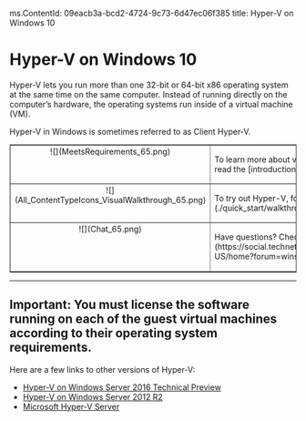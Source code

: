 ms.ContentId: 09eacb3a-bcd2-4724-9c73-6d47ec06f385
title: Hyper-V on Windows 10


# Hyper-V on Windows 10 

Hyper-V lets you run more than one 32-bit or 64-bit x86 operating system at the same time on the same computer. Instead of running directly on the computer’s hardware, the operating systems run inside of a virtual machine (VM).


Hyper-V in Windows is sometimes referred to as Client Hyper-V.

<table border="1" style="background-color:FFFFCC;border-collapse:collapse;border:1px solid FFCC00;color:000000;width:100%" cellpadding="15" cellspacing="3">
	<tr valign="top">
		<td><center>![](MeetsRequirements_65.png)</center></td>
		<td valign="top"><p>To learn more about virtualization with Hyper-V on Windows 10, read the  [introduction](./about/hyperv_on_windows.md).</p></td></tr>
	<tr valign="top">
		<td><center>![](All_ContentTypeIcons_VisualWalkthrough_65.png)</center></td>
		<td valign="top"><p>To try out Hyper-V, follow this [walkthrough](./quick_start/walkthrough.md).</p></td></tr>
	<tr valign="top">
		<td><center>![](Chat_65.png)</center></td>
		<td valign="top"><p> Have questions? Check out the [forum](https://social.technet.microsoft.com/Forums/windowsserver/en-US/home?forum=winserverhyperv)!</p></td>
	</tr>
</table>

-----
**Important:** You must license the software running on each of the guest virtual machines according to their operating system requirements.
-----


Here are a few links to other versions of Hyper-V:
*  [Hyper-V on Windows Server 2016 Technical Preview](https://technet.microsoft.com/en-us/library/mt126117.aspx)
*  [Hyper-V on Windows Server 2012 R2](https://technet.microsoft.com/en-us/library/hh831531.aspx)
*  [Microsoft Hyper-V Server](https://technet.microsoft.com/library/hh923062.aspx)



